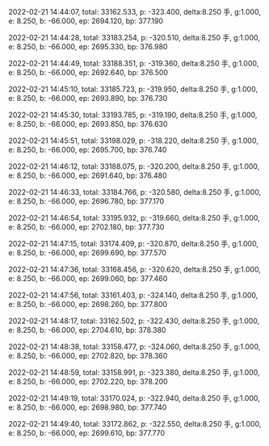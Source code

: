 2022-02-21 14:44:07, total: 33162.533, p: -323.400, delta:8.250 手, g:1.000, e: 8.250, b: -66.000, ep: 2694.120, bp: 377.190

2022-02-21 14:44:28, total: 33183.254, p: -320.510, delta:8.250 手, g:1.000, e: 8.250, b: -66.000, ep: 2695.330, bp: 376.980

2022-02-21 14:44:49, total: 33188.351, p: -319.360, delta:8.250 手, g:1.000, e: 8.250, b: -66.000, ep: 2692.640, bp: 376.500

2022-02-21 14:45:10, total: 33185.723, p: -319.950, delta:8.250 手, g:1.000, e: 8.250, b: -66.000, ep: 2693.890, bp: 376.730

2022-02-21 14:45:30, total: 33193.785, p: -319.190, delta:8.250 手, g:1.000, e: 8.250, b: -66.000, ep: 2693.850, bp: 376.630

2022-02-21 14:45:51, total: 33198.029, p: -318.220, delta:8.250 手, g:1.000, e: 8.250, b: -66.000, ep: 2695.700, bp: 376.740

2022-02-21 14:46:12, total: 33188.075, p: -320.200, delta:8.250 手, g:1.000, e: 8.250, b: -66.000, ep: 2691.640, bp: 376.480

2022-02-21 14:46:33, total: 33184.766, p: -320.580, delta:8.250 手, g:1.000, e: 8.250, b: -66.000, ep: 2696.780, bp: 377.170

2022-02-21 14:46:54, total: 33195.932, p: -319.660, delta:8.250 手, g:1.000, e: 8.250, b: -66.000, ep: 2702.180, bp: 377.730

2022-02-21 14:47:15, total: 33174.409, p: -320.870, delta:8.250 手, g:1.000, e: 8.250, b: -66.000, ep: 2699.690, bp: 377.570

2022-02-21 14:47:36, total: 33168.456, p: -320.620, delta:8.250 手, g:1.000, e: 8.250, b: -66.000, ep: 2699.060, bp: 377.460

2022-02-21 14:47:56, total: 33161.403, p: -324.140, delta:8.250 手, g:1.000, e: 8.250, b: -66.000, ep: 2698.260, bp: 377.800

2022-02-21 14:48:17, total: 33162.502, p: -322.430, delta:8.250 手, g:1.000, e: 8.250, b: -66.000, ep: 2704.610, bp: 378.380

2022-02-21 14:48:38, total: 33158.477, p: -324.060, delta:8.250 手, g:1.000, e: 8.250, b: -66.000, ep: 2702.820, bp: 378.360

2022-02-21 14:48:59, total: 33158.991, p: -323.380, delta:8.250 手, g:1.000, e: 8.250, b: -66.000, ep: 2702.220, bp: 378.200

2022-02-21 14:49:19, total: 33170.024, p: -322.940, delta:8.250 手, g:1.000, e: 8.250, b: -66.000, ep: 2698.980, bp: 377.740

2022-02-21 14:49:40, total: 33172.862, p: -322.550, delta:8.250 手, g:1.000, e: 8.250, b: -66.000, ep: 2699.610, bp: 377.770
